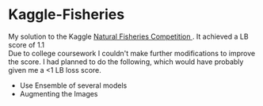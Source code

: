 # Kaggle-Fisheries

My solution to the Kaggle <a href = "https://www.kaggle.com/c/the-nature-conservancy-fisheries-monitoring"> Natural Fisheries Competition </a>. It achieved a LB score of 1.1 <br>
Due to college coursework I couldn't make further modifications to improve the score. I had planned to do the following, which would have probably given me a <1 LB loss score.
<ul>
<li> Use Ensemble of several models  </li>
<li> Augmenting the Images </li>
</ul>

